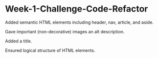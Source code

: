 # Week-1-Challenge-Code-Refactor

Added semantic HTML elements including header, nav, article, and aside.

Gave important (non-decorative) images an alt description.

Added a title.

Ensured logical structure of HTML elements.
